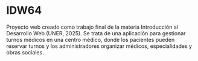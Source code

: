 # IDW64
Proyecto web creado como trabajo final de la materia Introducción al Desarrollo Web (UNER, 2025). Se trata de una aplicación para gestionar turnos médicos en una centro médico, donde los pacientes pueden reservar turnos y los administradores organizar médicos, especialidades y obras sociales.
